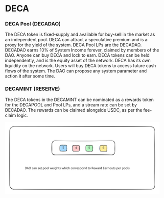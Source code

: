 # DECA

### DECA Pool (DECADAO)

The DECA token is fixed-supply and available for buy-sell in the market as an independent pool. DECA can attract a speculative premium and is a proxy for the yield of the system. DECA Pool LPs are the DECADAO. DECADAO earns 10% of System Income forever, claimed by members of the DAO. Anyone can buy DECA and lock to earn. DECA tokens can be held independently, and is the equity asset of the network. DECA has its own liquidity on the network. Users will buy DECA tokens to access future cash flows of the system. The DAO can propose any system parameter and action it after some time.&#x20;

### DECAMINT (RESERVE)

The DECA tokens in the DECAMINT can be nominated as a rewards token for the DECAPOOL and Pool LPs, and a stream rate can be set by DECADAO. The rewards can be claimed alongside USDC, as per the fee-claim logic.

<img src="../.gitbook/assets/file.excalidraw (21).svg" alt="" class="gitbook-drawing">
